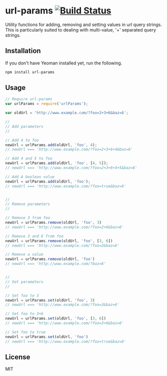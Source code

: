 # url-params [![Build Status](https://travis-ci.org/AtenDesignGroup/url-params.svg?branch=master)](https://travis-ci.org/AtenDesignGroup/url-params)

Utility functions for adding, removing and setting values in url query strings. This is particularly suited to dealing with multi-value, '+' separated query strings.

## Installation

If you don't have Yeoman installed yet, run the following.

```bash
npm install url-params
```

## Usage

```javascript
// Require url-params
var urlParams = require('urlParams');

var oldUrl = 'http://www.example.com/?foo=2+3+6&baz=6';

//
// Add parameters
//

// Add 4 to foo
newUrl = urlParams.add(oldUrl, 'foo', 4);
// newUrl === 'http://www.example.com/?foo=2+3+6+4&baz=6'

// Add 4 and 5 to foo
newUrl = urlParams.add(oldUrl, 'foo', [4, 5]);
// newUrl === 'http://www.example.com/?foo=2+3+6+4+5&baz=6'

// Add A boolean value
newUrl = urlParams.add(oldUrl, 'foo');
// newUrl === 'http://www.example.com/?foo=true&baz=6'


//
// Remove parameters
//

// Remove 3 from foo
newUrl = urlParams.remove(oldUrl, 'foo', 3)
// newUrl === 'http://www.example.com/?foo=2+6&baz=6'

// Remove 3 and 6 from foo
newUrl = urlParams.remove(oldUrl, 'foo', [3, 6])
// newUrl === 'http://www.example.com/?foo=2&baz=6'

// Remove a value
newUrl = urlParams.remove(oldUrl, 'foo')
// newUrl === 'http://www.example.com/?baz=6'


//
// Set parameters
//

// Set foo to 3
newUrl = urlParams.set(oldUrl, 'foo', 3)
// newUrl === 'http://www.example.com/?foo=3&baz=6'

// Set foo to 3+6
newUrl = urlParams.set(oldUrl, 'foo', [3, 6])
// newUrl === 'http://www.example.com/?foo=3+6&baz=6'

// Set foo to true
newUrl = urlParams.set(oldUrl, 'foo')
// newUrl === 'http://www.example.com/?foo=true&baz=6'

```

## License

MIT
